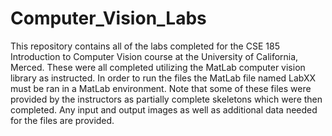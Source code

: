 # Computer_Vision_Labs

This repository contains all of the labs completed for the CSE 185 Introduction to Computer Vision course at the University of California, Merced. These were all completed utilizing the MatLab computer vision library as instructed. In order to run the files the MatLab file named LabXX must be ran in a MatLab environment. Note that some of these files were provided by the instructors as partially complete skeletons which were then completed. Any input and output images as well as additional data needed for the files are provided.
